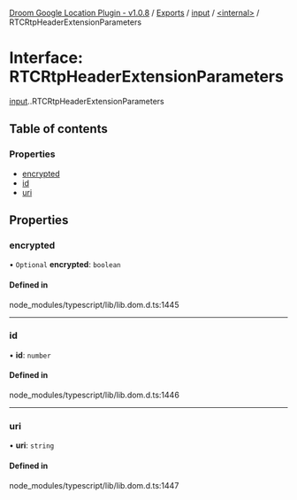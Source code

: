 [Droom Google Location Plugin - v1.0.8](../README.md) / [Exports](../modules.md) / [input](../modules/input.md) / [<internal\>](../modules/input._internal_.md) / RTCRtpHeaderExtensionParameters

# Interface: RTCRtpHeaderExtensionParameters

[input](../modules/input.md).[<internal>](../modules/input._internal_.md).RTCRtpHeaderExtensionParameters

## Table of contents

### Properties

- [encrypted](input._internal_.RTCRtpHeaderExtensionParameters.md#encrypted)
- [id](input._internal_.RTCRtpHeaderExtensionParameters.md#id)
- [uri](input._internal_.RTCRtpHeaderExtensionParameters.md#uri)

## Properties

### encrypted

• `Optional` **encrypted**: `boolean`

#### Defined in

node_modules/typescript/lib/lib.dom.d.ts:1445

___

### id

• **id**: `number`

#### Defined in

node_modules/typescript/lib/lib.dom.d.ts:1446

___

### uri

• **uri**: `string`

#### Defined in

node_modules/typescript/lib/lib.dom.d.ts:1447
